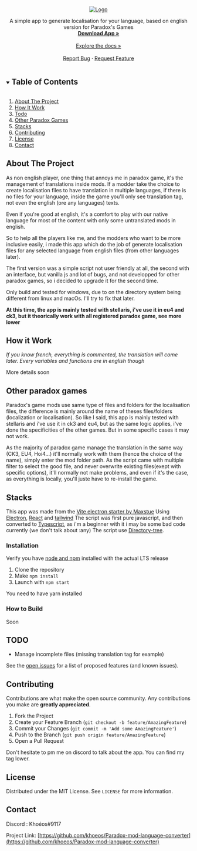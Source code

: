<!-- PROJECT LOGO -->
<br />
<p align="center">
  <a href="https://github.com/Khoeos/Paradox-mod-localisation-converter">
    <img src="https://cdn.discordapp.com/attachments/461604877072728074/973244558005645322/unknown.png" alt="Logo">
  </a>

  <p align="center">
    A simple app to generate localisation for your language, based on english version for Paradox's Games
    <br />
    <a href="https://github.com/khoeos/Paradox-mod-language-converter/releases"><strong>Download App »</strong></a>
    <br/>
    <br/>
    <a href="https://github.com/khoeos/Paradox-mod-language-converter">Explore the docs »</a>
    <br />
    <br />
    <a href="https://github.com/khoeos/Paradox-mod-language-converter/issues">Report Bug</a>
    ·
    <a href="https://github.com/khoeos/Paradox-mod-language-converter/issues">Request Feature</a>
  </p>
</p>

<!-- TABLE OF CONTENTS -->
<details open="open">
  <summary><h2 style="display: inline-block">Table of Contents</h2></summary>
  <ol>
    <li>
      <a href="#about-the-project">About The Project</a>
    </li>
    <li>
      <a href="#how-it-work">How It Work</a>
    </li>
    <li><a href="#todo">Todo</a></li>
    <li><a href="#other-paradox-games">Other Paradox Games</a></li>
    <li><a href="#stacks">Stacks</a></li>
    <li><a href="#contributing">Contributing</a></li>
    <li><a href="#license">License</a></li>
    <li><a href="#contact">Contact</a></li>
  </ol>
</details>

<!-- ABOUT THE PROJECT -->

## About The Project

As non english player, one thing that annoys me in paradox game, it's the management of translations inside mods. If a modder take the choice to create localisation files to have translation in multiple languages, if there is no files for your language, inside the game you'll only see translation tag, not even the english (ore any languages) texts.

Even if you're good at english, it's a comfort to play with our native language for most of the content with only some untranslated mods in english.

So to help all the players like me, and the modders who want to be more inclusive easily, i made this app which do the job of generate localisation files for any selected language from english files (from other languages later).

The first version was a simple script not user friendly at all, the second with an interface, but vanilla js and lot of bugs, and not developped for other paradox games, so i decided to upgrade it for the second time.

Only build and tested for windows, due to on the directory system being different from linux and macOs. I'll try to fix that later.

**At this time, the app is mainly tested with stellaris, i've use it in eu4 and ck3, but it theorically work with all registered paradox game, see more lower**

<!-- HOW IT WORK -->

## How it Work

_If you know french, everything is commented, the translation will come later. Every variables and functions are in english though_

More details soon

<!-- OTHER PARADOX GAMES -->

## Other paradox games

Paradox's game mods use same type of files and folders for the localisation files, the difference is mainly around the name of theses files/folders (localization or localisation). So like I said, this app is mainly tested with stellaris and i've use it in ck3 and eu4, but as the same logic applies, i've done the specificities of the other games. But in some specific cases it may not work.

As the majority of paradox game manage the translation in the same way (CK3, EU4, Hoi4...) it'll normally work with them (hence the choice of the name), simply enter the mod folder path.
As the script came with multiple filter to select the good file, and never overwrite existing files(exept with specific options), it'll normally not make problems, and even if it's the case, as everything is locally, you'll juste have to re-install the game.

<!-- Stacks -->

## Stacks

This app was made from the [Vite electron starter by Maxstue](https://github.com/maxstue/vite-reactts-electron-starter)
Using [Electron](https://www.electronjs.org/), [React](https://fr.reactjs.org/) and [tailwind](https://tailwindcss.com/)
The script was first pure javascript, and then converted to [Typescript](), as i'm a beginner with it i may be some bad code currently (we don't talk about :any)
The script use [Directory-tree](https://www.npmjs.com/package/directory-tree).

### Installation

Verify you have [node and npm](https://nodejs.org/en/download/) installed with the actual LTS release

1. Clone the repository
2. Make `npm install`
3. Launch with `npm start`

You need to have yarn installed

### How to Build

Soon

<!-- TODO -->

## TODO

- Manage incomplete files (missing translation tag for example)

See the [open issues](https://github.com/Khoeos/Paradox-mod-localisation-converter/issues) for a list of proposed features (and known issues).

<!-- CONTRIBUTING -->

## Contributing

Contributions are what make the open source community. Any contributions you make are **greatly appreciated**.

1. Fork the Project
2. Create your Feature Branch (`git checkout -b feature/AmazingFeature`)
3. Commit your Changes (`git commit -m 'Add some AmazingFeature'`)
4. Push to the Branch (`git push origin feature/AmazingFeature`)
5. Open a Pull Request

Don't hesitate to pm me on discord to talk about the app. You can find my tag lower.

<!-- LICENSE -->

## License

Distributed under the MIT License. See `LICENSE` for more information.

<!-- CONTACT -->

## Contact

Discord : Khoéos#9117

Project Link: [https://github.com/khoeos/Paradox-mod-language-converter](https://github.com/khoeos/Paradox-mod-language-converter)

<!-- MARKDOWN LINKS & IMAGES -->
<!-- https://www.markdownguide.org/basic-syntax/#reference-style-links -->

[contributors-shield]: https://img.shields.io/github/contributors/Khoeos/repo.svg?style=for-the-badge
[contributors-url]: https://github.com/Khoeos/Paradox-mod-language-converter/graphs/contributors
[forks-shield]: https://img.shields.io/github/forks/Khoeos/repo.svg?style=for-the-badge
[forks-url]: https://github.com/Khoeos/Paradox-mod-language-converter/network/members
[stars-shield]: https://img.shields.io/github/stars/Khoeos/repo.svg?style=for-the-badge
[stars-url]: https://github.com/Khoeos/Paradox-mod-language-converter/stargazers
[issues-shield]: https://img.shields.io/github/issues/Khoeos/repo.svg?style=for-the-badge
[issues-url]: https://github.com/Khoeos/Paradox-mod-language-converter/issues
[license-shield]: https://img.shields.io/github/license/Khoeos/repo.svg?style=for-the-badge
[license-url]: https://github.com/Khoeos/Paradox-mod-language-converter/blob/master/LICENSE.txt
[linkedin-shield]: https://img.shields.io/badge/-LinkedIn-black.svg?style=for-the-badge&logo=linkedin&colorB=555
[linkedin-url]: https://linkedin.com/in/Khoeos
